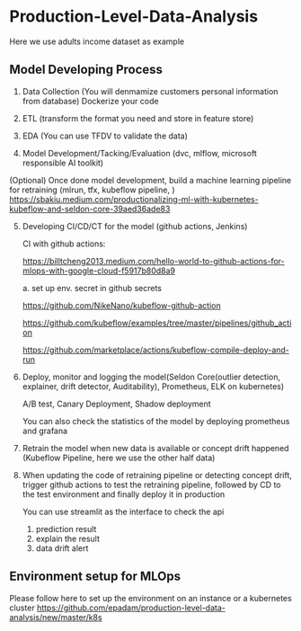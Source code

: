 # Production-Level-Data-Analysis

Here we use adults income dataset as example

## Model Developing Process

1. Data Collection (You will denmamize customers personal information from database) Dockerize your code

2. ETL (transform the format you need and store in feature store)

3. EDA (You can use TFDV to validate the data)

4. Model Development/Tacking/Evaluation (dvc, mlflow, microsoft responsible AI toolkit)

(Optional) Once done model development, build a machine learning pipeline for retraining (mlrun, tfx, kubeflow pipeline, )
    https://sbakiu.medium.com/productionalizing-ml-with-kubernetes-kubeflow-and-seldon-core-39aed36ade83


5. Developing CI/CD/CT for the model (github actions, Jenkins)

    CI with github actions:

    https://billtcheng2013.medium.com/hello-world-to-github-actions-for-mlops-with-google-cloud-f5917b80d8a9

    a. set up env. secret in github secrets

    https://github.com/NikeNano/kubeflow-github-action

    https://github.com/kubeflow/examples/tree/master/pipelines/github_action

    https://github.com/marketplace/actions/kubeflow-compile-deploy-and-run

6. Deploy, monitor and logging the model(Seldon Core(outlier detection, explainer, drift detector, Auditability), Prometheus, ELK on kubernetes)

    A/B test, Canary Deployment, Shadow deployment

    You can also check the statistics of the model by deploying prometheus and grafana

7. Retrain the model when new data is available or concept drift happened (Kubeflow Pipeline, here we use the other half data)

8. When updating the code of retraining pipeline or detecting concept drift, trigger github actions to test the retraining pipeline, followed by CD to the test environment and finally deploy it in production 

    You can use streamlit as the interface to check the api

    1. prediction result
    2. explain the result
    3. data drift alert


## Environment setup for MLOps

Please follow here to set up the environment on an instance or a kubernetes cluster
https://github.com/epadam/production-level-data-analysis/new/master/k8s









